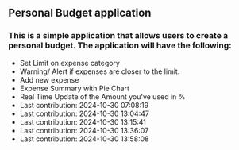 ## Personal Budget application

### This is a simple application that allows users to create a personal budget. The application will have the following:

- Set Limit on expense category
- Warning/ Alert if expenses are closer to the limit.
- Add new expense
- Expense Summary with Pie Chart
- Real Time Update of the Amount you've used in %
- Last contribution: 2024-10-30 07:08:19
- Last contribution: 2024-10-30 13:04:47
- Last contribution: 2024-10-30 13:15:41
- Last contribution: 2024-10-30 13:36:07
- Last contribution: 2024-10-30 13:58:08
